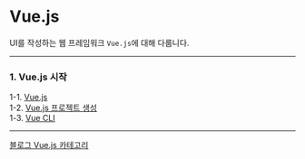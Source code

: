 # Vue.js
UI를 작성하는 웹 프레임워크 `Vue.js`에 대해 다룹니다.

---

### 1. Vue.js 시작
1-1. [Vue.js](https://velog.io/@bami/Vue.js-Vue.js) <br/>
1-2. [Vue.js 프로젝트 생성](https://velog.io/@bami/Vue.js-Vue.js-%EC%8B%9C%EC%9E%91%ED%95%98%EA%B8%B0) <br/>
1-3. [Vue CLI](https://velog.io/@bami/Vue.js-Vue-cli) <br/>

---
[블로그 Vue.js 카테고리](https://velog.io/@bami/series/Vue.js)